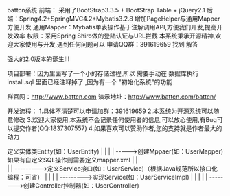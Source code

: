 battcn系统 
前端： 采用了BootStrap3.3.5 + BootStrap Table + jQuery2.1
后端：Spring4.2+SpringMVC4.2+Mybatis3.2.8 增加PageHelper与通用Mapper方便开发
通用Mapper：Mybatis单表操作基于注解调用API,方便我们开发,提高开发效率
权限：采用Spring Shiro做的登陆认证与URL拦截
本系统秉承开源精神,欢迎大家使用与开发,遇到任何问题可以 申请QQ群：391619659 找到 解答

强大的2.0版本的诞生!!!



项目部署：因为里面写了一个小的存储过程,所以 需要手动在 数据库执行  install.sql 里面已经注释掉了 ,因为有一个
"初始化系统"的功能

群官网：http://www.battcn.com
演示地址：http://www.battcn.com/battcn/

开发流程：
1.具体不清楚可以申请加群：391619659
2.本系统为开源系统可以随意修改
3.欢迎大家使用,本系统不会记录任何使用者的信息,可以放心使用,有Bug可以提交作者(QQ:1837307557)
4.如果喜欢可以赞助作者,您的支持就是作者最大的动力



定义实体类Entity(如：UserEntity)
	|
	|
	|
	|
	----->创建Mppaer<Entity>(如：UserMapper<UserEntity>)	如果有自定义SQL操作则需要定义mapper.xml
		|
		|	
		|
		|
		--------->定义Service接口(如：UserService)（根据Java规范所以接口化编程：可省）
				|
				|
				|
				|
				--------->实现Service(如：UserServiceImpl)
						|
						|
						|
						|
						|
						-------->创建Controller控制器(如：UserController)
				
				